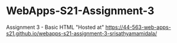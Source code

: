 # WebApps-S21-Assignment-3
Assignment 3 - Basic HTML
"Hosted at"  https://44-563-web-apps-s21.github.io/webapps-s21-assignment-3-srisathyamamidala/